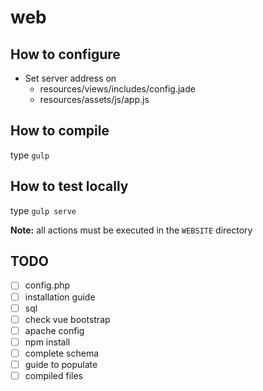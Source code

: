 # web

## How to configure
* Set server address on
    * resources/views/includes/config.jade
    * resources/assets/js/app.js

## How to compile
type `gulp`

## How to test locally
type `gulp serve`

**Note:** all actions must be executed in the `WEBSITE` directory

## TODO
- [ ] config.php
- [ ] installation guide
- [ ] sql
- [ ] check vue bootstrap
- [ ] apache config
- [ ] npm install
- [ ] complete schema
- [ ] guide to populate
- [ ] compiled files
